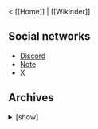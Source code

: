 < [[Home]] | [[Wikinder]]

## Social networks

* [Discord](https://discord.gg/qPE8DyuVw5)
* [Note](https://note.com/wikinder)
* [X](https://x.com/wikinderjp)

## Archives

<details>
<summary>[show]</summary>

* [X](https://twilog.togetter.com/wikinderjp)

</details>

